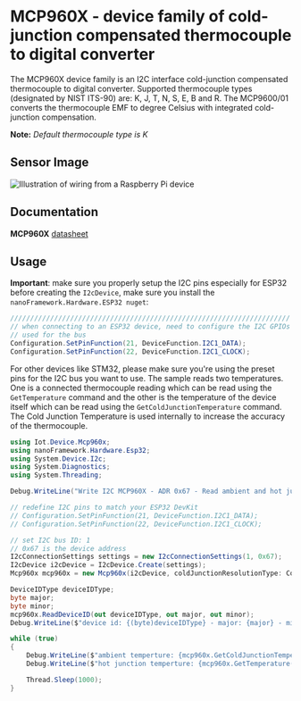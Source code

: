 ﻿# MCP960X - device family of cold-junction compensated thermocouple to digital converter

The MCP960X device family is an I2C interface cold-junction compensated thermocouple to digital converter.
Supported thermocouple types (designated by NIST ITS-90) are: K, J, T, N, S, E, B and R.
The MCP9600/01 converts the thermocouple EMF to degree Celsius with integrated cold-junction compensation.

**Note:** _Default thermocouple type is K_

## Sensor Image

![Illustration of wiring from a Raspberry Pi device](./device.png)

## Documentation

**MCP960X** [datasheet](https://www.microchip.com/en-us/product/MCP9600)

## Usage

**Important**: make sure you properly setup the I2C pins especially for ESP32 before creating the `I2cDevice`, make sure you install the `nanoFramework.Hardware.ESP32 nuget`:

```csharp
//////////////////////////////////////////////////////////////////////
// when connecting to an ESP32 device, need to configure the I2C GPIOs
// used for the bus
Configuration.SetPinFunction(21, DeviceFunction.I2C1_DATA);
Configuration.SetPinFunction(22, DeviceFunction.I2C1_CLOCK);
```

For other devices like STM32, please make sure you're using the preset pins for the I2C bus you want to use.
The sample reads two temperatures. One is a connected thermocouple reading which can be read using the  ```GetTemperature``` command and the other is the temperature of the device itself which can be read using the ```GetColdJunctionTemperature``` command. The Cold Junction Temperature is used internally to increase the accuracy of the thermocouple.

```csharp
using Iot.Device.Mcp960x;
using nanoFramework.Hardware.Esp32;
using System.Device.I2c;
using System.Diagnostics;
using System.Threading;

Debug.WriteLine("Write I2C MCP960X - ADR 0x67 - Read ambient and hot junction temperature every 1 sec");

// redefine I2C pins to match your ESP32 DevKit
// Configuration.SetPinFunction(21, DeviceFunction.I2C1_DATA);
// Configuration.SetPinFunction(22, DeviceFunction.I2C1_CLOCK);

// set I2C bus ID: 1
// 0x67 is the device address
I2cConnectionSettings settings = new I2cConnectionSettings(1, 0x67);
I2cDevice i2cDevice = I2cDevice.Create(settings);
Mcp960x mcp960x = new Mcp960x(i2cDevice, coldJunctionResolutionType: ColdJunctionResolutionType.N_0_25);

DeviceIDType deviceIDType;
byte major;
byte minor;
mcp960x.ReadDeviceID(out deviceIDType, out major, out minor);
Debug.WriteLine($"device id: {(byte)deviceIDType} - major: {major} - minor: {minor}");

while (true)
{
    Debug.WriteLine($"ambient temperture: {mcp960x.GetColdJunctionTemperature()}");
    Debug.WriteLine($"hot junction temperture: {mcp960x.GetTemperature()}");

    Thread.Sleep(1000);
}
```
